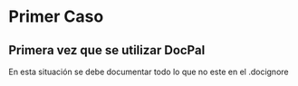# Primer Caso 
## Primera vez que se utilizar DocPal

En esta situación se debe documentar todo lo que no este en el .docignore